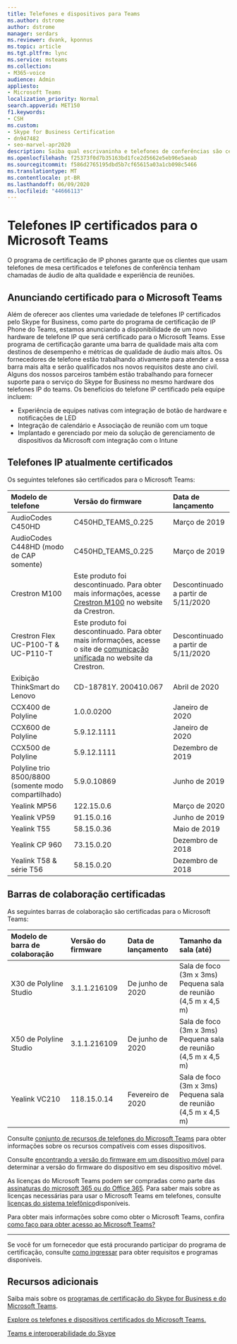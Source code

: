 ```yaml
---
title: Telefones e dispositivos para Teams
ms.author: dstrome
author: dstrome
manager: serdars
ms.reviewer: dvank, kponnus
ms.topic: article
ms.tgt.pltfrm: lync
ms.service: msteams
ms.collection:
- M365-voice
audience: Admin
appliesto:
- Microsoft Teams
localization_priority: Normal
search.appverid: MET150
f1.keywords:
- CSH
ms.custom:
- Skype for Business Certification
- dn947482
- seo-marvel-apr2020
description: Saiba qual escrivaninha e telefones de conferências são certificados para que o Microsoft Teams produza os melhores resultados.
ms.openlocfilehash: f25373f0d7b35163bd1fce2d5662e5eb96e5aeab
ms.sourcegitcommit: f586d2765195dbd5b7cf65615a03a1cb098c5466
ms.translationtype: MT
ms.contentlocale: pt-BR
ms.lasthandoff: 06/09/2020
ms.locfileid: "44666113"
---
```

# <a name="ip-phones-certified-for-microsoft-teams"></a>Telefones IP certificados para o Microsoft Teams

O programa de certificação de IP phones garante que os clientes que usam telefones de mesa certificados e telefones de conferência tenham chamadas de áudio de alta qualidade e experiência de reuniões.

## <a name="announcing-certified-for-microsoft-teams"></a>Anunciando certificado para o Microsoft Teams

Além de oferecer aos clientes uma variedade de telefones IP certificados pelo Skype for Business, como parte do programa de certificação de IP Phone do Teams, estamos anunciando a disponibilidade de um novo hardware de telefone IP que será certificado para o Microsoft Teams. Esse programa de certificação garante uma barra de qualidade mais alta com destinos de desempenho e métricas de qualidade de áudio mais altos. Os fornecedores de telefone estão trabalhando ativamente para atender a essa barra mais alta e serão qualificados nos novos requisitos deste ano civil. Alguns dos nossos parceiros também estão trabalhando para fornecer suporte para o serviço do Skype for Business no mesmo hardware dos telefones IP do teams. Os benefícios do telefone IP certificado pela equipe incluem:

- Experiência de equipes nativas com integração de botão de hardware e notificações de LED
- Integração de calendário e Associação de reunião com um toque
- Implantado e gerenciado por meio da solução de gerenciamento de dispositivos da Microsoft com integração com o Intune

## <a name="currently-certified-ip-phones"></a>Telefones IP atualmente certificados

Os seguintes telefones são certificados para o Microsoft Teams:

|Modelo de telefone|Versão do firmware|Data de lançamento |
|:---|:---|:---|
|AudioCodes C450HD | C450HD_TEAMS_0.225 | Março de 2019|
|AudioCodes C448HD (modo de CAP somente) | C450HD_TEAMS_0.225 | Março de 2019|
|Crestron M100| Este produto foi descontinuado. Para obter mais informações, acesse [Crestron M100](https://www.crestron.com/Products/Workspace-Solutions/Unified-Communications/Crestron-Flex-Tabletop-Conferencing-Systems/UC-M100-T) no website da Crestron. | Descontinuado a partir de 5/11/2020|
|Crestron Flex UC-P100-T & UC-P110-T  | Este produto foi descontinuado. Para obter mais informações, acesse o site de [comunicação unificada]( https://www.crestron.com/Products/Workspace-Solutions/Unified-Communications/Crestron-Flex-Accessories/UC-PHONE-T-PLUS) no website da Crestron. |Descontinuado a partir de 5/11/2020|
|Exibição ThinkSmart do Lenovo|CD-18781Y. 200410.067|Abril de 2020|
|CCX400 de Polyline | 1.0.0.0200 | Janeiro de 2020|
|CCX600 de Polyline | 5.9.12.1111| Janeiro de 2020|
|CCX500 de Polyline | 5.9.12.1111| Dezembro de 2019|
|Polyline trio 8500/8800 (somente modo compartilhado)| 5.9.0.10869|Junho de 2019|
|Yealink MP56| 122.15.0.6| Março de 2020|
|Yealink VP59 | 91.15.0.16 |Junho de 2019|
|Yealink T55 | 58.15.0.36 |Maio de 2019|
|Yealink CP 960 |73.15.0.20|Dezembro de 2018|
|Yealink T58 & série T56 |58.15.0.20|Dezembro de 2018|

## <a name="certified-collaboration-bars"></a>Barras de colaboração certificadas

As seguintes barras de colaboração são certificadas para o Microsoft Teams:

|Modelo de barra de colaboração|Versão do firmware|Data de lançamento |Tamanho da sala (até)|
|:---|:---|:---|:---|
|X30 de Polyline Studio | 3.1.1.216109| De junho de 2020|Sala de foco (3m x 3ms) </br> Pequena sala de reunião (4,5 m x 4,5 m)|
|X50 de Polyline Studio | 3.1.1.216109| De junho de 2020|Sala de foco (3m x 3ms) </br> Pequena sala de reunião (4,5 m x 4,5 m)|
|Yealink VC210| 118.15.0.14|Fevereiro de 2020|Sala de foco (3m x 3ms) </br> Pequena sala de reunião (4,5 m x 4,5 m)|


Consulte [conjunto de recursos de telefones do Microsoft Teams](/MicrosoftTeams/devices/phones-for-teams#microsoft-teams-phones-feature-set) para obter informações sobre os recursos compatíveis com esses dispositivos.

Consulte [encontrando a versão do firmware em um dispositivo móvel](/MicrosoftTeams/devices/phones-for-teams#finding-the-firmware-version-on-a-mobile-device) para determinar a versão do firmware do dispositivo em seu dispositivo móvel.

As licenças do Microsoft Teams podem ser compradas como parte das [assinaturas do microsoft 365 ou do Office 365](https://docs.microsoft.com/office365/servicedescriptions/teams-service-description). Para saber mais sobre as licenças necessárias para usar o Microsoft Teams em telefones, consulte [licenças do sistema telefônico](https://products.office.com/microsoft-teams/voice-calling)disponíveis.

Para obter mais informações sobre como obter o Microsoft Teams, confira [como faço para obter acesso ao Microsoft Teams?](https://support.office.com/article/fc7f1634-abd3-4f26-a597-9df16e4ca65b)

* * *

Se você for um fornecedor que está procurando participar do programa de certificação, consulte [como ingressar](https://docs.microsoft.com/skypeforbusiness/certification/how-to-join) para obter requisitos e programas disponíveis.

## <a name="additional-resources"></a>Recursos adicionais

Saiba mais sobre os [programas de certificação do Skype for Business e do Microsoft Teams](https://docs.microsoft.com/SkypeForBusiness/certification/overview).

[Explore os telefones e dispositivos certificados do Microsoft Teams.](https://products.office.com/microsoft-teams/across-devices/devices)

[Teams e interoperabilidade do Skype](../teams-skype-interop.md)
